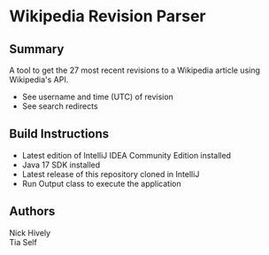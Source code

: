 # Wikipedia Revision Parser 
## Summary
A tool to get the 27 most recent revisions to a Wikipedia article using Wikipedia's API.  
- See username and time (UTC) of revision
- See search redirects 
## Build Instructions
- Latest edition of IntelliJ IDEA Community Edition installed
- Java 17 SDK installed
- Latest release of this repository cloned in IntelliJ
- Run Output class to execute the application
## Authors
Nick Hively  
Tia Self
